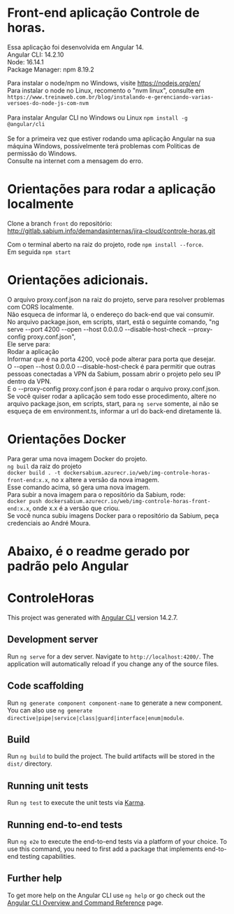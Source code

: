 # Front-end aplicação Controle de horas.

Essa aplicação foi desenvolvida em Angular 14.<br>
Angular CLI: 14.2.10<br>
Node: 16.14.1<br>
Package Manager: npm 8.19.2<br>

Para instalar o node/npm no Windows, visite https://nodejs.org/en/<br>
Para instalar o node no Linux, recomento o "nvm linux", consulte em `https://www.treinaweb.com.br/blog/instalando-e-gerenciando-varias-versoes-do-node-js-com-nvm`<br>
<br>
Para instalar Angular CLI no Windows ou Linux `npm install -g @angular/cli`<br>
<br>
Se for a primeira vez que estiver rodando uma aplicação Angular na sua máquina Windows, possívelmente terá problemas com Politicas de permissão do Windows.<br>
Consulte na internet com a mensagem do erro.<br>

# Orientações para rodar a aplicação localmente

Clone a branch `front` do repositório:<br>
http://gitlab.sabium.info/demandasinternas/jira-cloud/controle-horas.git<br>

Com o terminal aberto na raiz do projeto, rode `npm install --force`.<br>
Em seguida `npm start` <br>

# Orientações adicionais.

O arquivo proxy.conf.json na raiz do projeto, serve para resolver problemas com CORS localmente.<br>
Não esqueca de informar lá, o endereço do back-end que vai consumir.<br>
No arquivo package.json, em scripts, start, está o seguinte comando, "ng serve --port 4200 --open --host 0.0.0.0 --disable-host-check --proxy-config proxy.conf.json",<br>
Ele serve para:<br>
Rodar a aplicação<br>
Informar que é na porta 4200, você pode alterar para porta que desejar.<br>
O --open --host 0.0.0.0 --disable-host-check é para permitir que outras pessoas conectadas a VPN da Sabium, possam abrir o projeto pelo seu IP dentro da VPN.<br>
E o --proxy-config proxy.conf.json é para rodar o arquivo proxy.conf.json.<br>
Se você quiser rodar a aplicação sem todo esse procedimento, altere no arquivo package.json, em scripts, start, para `ng serve` somente, ai não se esqueça de em environment.ts, informar a url do back-end diretamente lá.<br>

# Orientações Docker

Para gerar uma nova imagem Docker do projeto.<br>
`ng buil` da raiz do projeto<br>
`docker build . -t dockersabium.azurecr.io/web/img-controle-horas-front-end:x.x`, no x altere a versão da nova imagem.<br>
Esse comando acima, só gera uma nova imagem.<br>
Para subir a nova imagem para o repositório da Sabium, rode:<br>
`docker push dockersabium.azurecr.io/web/img-controle-horas-front-end:x.x`, onde x.x é a versão que criou.<br>
Se você nunca subiu imagens Docker para o repositório da Sabium, peça credenciais ao André Moura.<br>


# Abaixo, é o readme gerado por padrão pelo Angular

# ControleHoras

This project was generated with [Angular CLI](https://github.com/angular/angular-cli) version 14.2.7.

## Development server

Run `ng serve` for a dev server. Navigate to `http://localhost:4200/`. The application will automatically reload if you change any of the source files.

## Code scaffolding

Run `ng generate component component-name` to generate a new component. You can also use `ng generate directive|pipe|service|class|guard|interface|enum|module`.

## Build

Run `ng build` to build the project. The build artifacts will be stored in the `dist/` directory.

## Running unit tests

Run `ng test` to execute the unit tests via [Karma](https://karma-runner.github.io).

## Running end-to-end tests

Run `ng e2e` to execute the end-to-end tests via a platform of your choice. To use this command, you need to first add a package that implements end-to-end testing capabilities.

## Further help

To get more help on the Angular CLI use `ng help` or go check out the [Angular CLI Overview and Command Reference](https://angular.io/cli) page.


